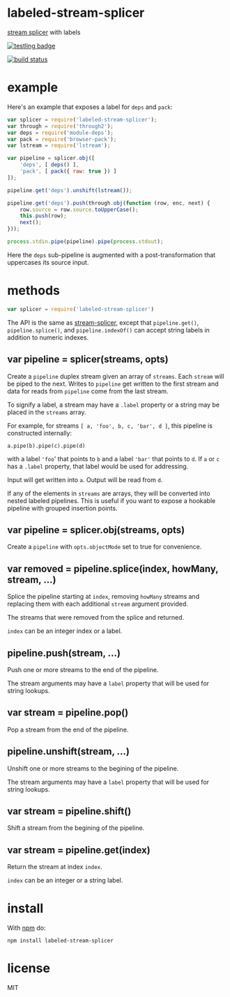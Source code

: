 # labeled-stream-splicer

[stream splicer](https://npmjs.org/package/stream-splicer) with labels

[![testling badge](https://ci.testling.com/substack/labeled-stream-splicer.png)](https://ci.testling.com/substack/labeled-stream-splicer)

[![build status](https://secure.travis-ci.org/substack/labeled-stream-splicer.png)](http://travis-ci.org/substack/labeled-stream-splicer)

# example

Here's an example that exposes a label for `deps` and `pack`:

``` js
var splicer = require('labeled-stream-splicer');
var through = require('through2');
var deps = require('module-deps');
var pack = require('browser-pack');
var lstream = require('lstream');

var pipeline = splicer.obj([
    'deps', [ deps() ],
    'pack', [ pack({ raw: true }) ]
]);

pipeline.get('deps').unshift(lstream());

pipeline.get('deps').push(through.obj(function (row, enc, next) {
    row.source = row.source.toUpperCase();
    this.push(row);
    next();
}));

process.stdin.pipe(pipeline).pipe(process.stdout);
```

Here the `deps` sub-pipeline is augmented with a post-transformation that
uppercases its source input.

# methods

``` js
var splicer = require('labeled-stream-splicer')
```

The API is the same as
[stream-splicer](https://npmjs.org/package/stream-splicer),
except that `pipeline.get()`, `pipeline.splice()`, and `pipeline.indexOf()` can
accept string labels in addition to numeric indexes.

## var pipeline = splicer(streams, opts)

Create a `pipeline` duplex stream given an array of `streams`. Each `stream`
will be piped to the next. Writes to `pipeline` get written to the first stream
and data for reads from `pipeline` come from the last stream.

To signify a label, a stream may have a `.label` property or a string may be
placed in the `streams` array.

For example, for streams `[ a, 'foo', b, c, 'bar', d ]`, this pipeline is
constructed internally:

```
a.pipe(b).pipe(c).pipe(d)
```

with a label `'foo`' that points to `b` and a label `'bar'` that points to `d`.
If `a` or `c` has a `.label` property, that label would be used for addressing.

Input will get written into `a`. Output will be read from `d`.

If any of the elements in `streams` are arrays, they will be converted into
nested labeled pipelines. This is useful if you want to expose a hookable
pipeline with grouped insertion points.

## var pipeline = splicer.obj(streams, opts)

Create a `pipeline` with `opts.objectMode` set to true for convenience.

## var removed = pipeline.splice(index, howMany, stream, ...)

Splice the pipeline starting at `index`, removing `howMany` streams and
replacing them with each additional `stream` argument provided.

The streams that were removed from the splice and returned.

`index` can be an integer index or a label.

## pipeline.push(stream, ...)

Push one or more streams to the end of the pipeline.

The stream arguments may have a `label` property that will be used for string
lookups.

## var stream = pipeline.pop()

Pop a stream from the end of the pipeline.

## pipeline.unshift(stream, ...)

Unshift one or more streams to the begining of the pipeline.

The stream arguments may have a `label` property that will be used for string
lookups.

## var stream = pipeline.shift()

Shift a stream from the begining of the pipeline.

## var stream = pipeline.get(index)

Return the stream at index `index`.

`index` can be an integer or a string label.

# install

With [npm](https://npmjs.org) do:

```
npm install labeled-stream-splicer
```

# license

MIT
